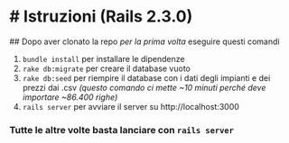 # # Istruzioni (Rails 2.3.0)

## Dopo aver clonato la repo _per la prima volta_ eseguire questi comandi

1. `bundle install`	per installare le dipendenze 
2. `rake db:migrate` per creare il database vuoto
3. `rake db:seed` per riempire il database con i dati degli impianti e dei prezzi dai .csv _(questo comando ci mette ~10 minuti perché deve importare ~86.400 righe)_
4. `rails server` per avviare il server su http://localhost:3000



### **Tutte le altre volte basta lanciare con `rails server`**